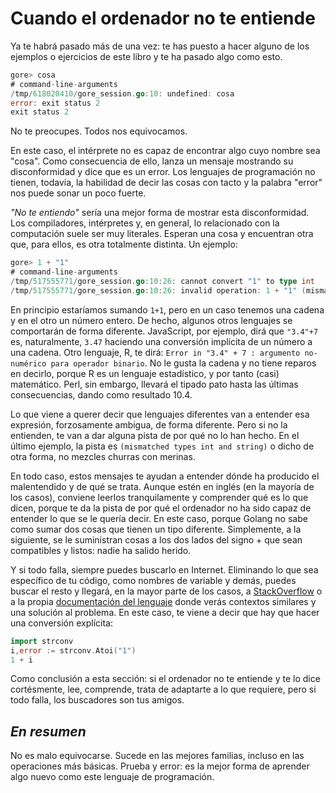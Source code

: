 # Cuando el ordenador no te entiende

Ya te habrá pasado más de una vez: te has puesto a hacer alguno de los ejemplos
o ejercicios de este libro y te ha pasado algo como esto.

```go
gore> cosa
# command-line-arguments
/tmp/618020410/gore_session.go:10: undefined: cosa
error: exit status 2
exit status 2
```

No te preocupes. Todos nos equivocamos.

En este caso, el intérprete no es capaz de encontrar algo cuyo nombre
sea "cosa". Como consecuencia de ello, lanza un mensaje mostrando
su disconformidad y dice que es un error. Los lenguajes de programación
no tienen, todavía, la habilidad de decir las cosas con tacto y
la palabra "error" nos puede sonar un poco fuerte.

*"No te entiendo"* sería una mejor forma  de mostrar esta disconformidad.
Los compiladores, intérpretes y, en general, lo relacionado con la
computación suele ser muy literales. Esperan una cosa y encuentran
otra que, para ellos, es otra totalmente distinta. Un ejemplo:

```go
gore> 1 + "1"
# command-line-arguments
/tmp/517555771/gore_session.go:10:26: cannot convert "1" to type int
/tmp/517555771/gore_session.go:10:26: invalid operation: 1 + "1" (mismatched types int and string)
```

En principio estaríamos sumando ``1+1``, pero en un caso tenemos
una cadena y en el otro un número entero. De hecho, algunos otros
lenguajes se comportarán de forma diferente. JavaScript, por ejemplo,
dirá que ``"3.4"+7`` es, naturalmente, ``3.47`` haciendo una conversión
implícita de un número a una cadena. Otro lenguaje, R, te dirá:
``Error in "3.4" + 7 : argumento no-numérico para operador binario``.
No le gusta la cadena y no tiene reparos en decirlo, porque R es un
lenguaje estadístico, y por tanto (casi) matemático. Perl, sin embargo,
llevará el tipado pato hasta las últimas consecuencias, dando como resultado
10.4.

Lo que viene a querer decir que lenguajes diferentes van a entender
esa expresión, forzosamente ambigua, de forma diferente. Pero si no
la entienden, te van a dar alguna pista de por qué no lo han hecho. En
el último ejemplo, la pista es ``(mismatched types int and string)`` o
dicho de otra forma, no mezcles churras con merinas.

En todo caso, estos mensajes te ayudan a entender dónde ha producido
el malentendido y de qué se trata. Aunque estén en inglés
(en la mayoría de los casos), conviene leerlos tranquilamente y
comprender qué es lo que dicen, porque te da la pista de por qué el
ordenador no ha sido capaz de entender lo que se le quería decir. En este
caso, porque Golang no sabe como sumar dos cosas que tienen un tipo
diferente. Simplemente, a la siguiente, se le suministran cosas a los
dos lados del signo + que sean compatibles y listos:
nadie ha salido herido.

Y si todo falla, siempre puedes buscarlo en Internet. Eliminando
lo que sea específico de tu código, como nombres de variable y demás,
puedes buscar el resto y llegará, en la mayor parte de los casos, a
[StackOverflow](https://stackoverflow.com/) o a la propia [documentación
del lenguaje](https://golang.org/pkg/strconv/) donde verás contextos
similares y una solución al problema. En este caso, te viene a decir que hay
que hacer una conversión explícita:

```go
import strconv
i,error := strconv.Atoi("1")
1 + i
```

Como conclusión a esta sección: si el ordenador no te entiende y
te lo dice cortésmente, lee, comprende, trata de adaptarte a lo
que requiere, pero si todo falla, los buscadores son tus amigos.

## *En resumen*

No es malo equivocarse. Sucede en las mejores familias, incluso en las
operaciones más básicas. Prueba y error: es la mejor forma de aprender algo
nuevo como este lenguaje de programación.